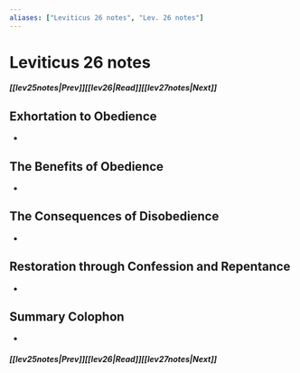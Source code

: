 ```yaml
---
aliases: ["Leviticus 26 notes", "Lev. 26 notes"]
---
```

# Leviticus 26 notes
##### <span class=arrow-left></span>[[lev25notes|Prev]]<span class=navigation-separator></span>[[lev26|Read]]<span class=navigation-separator></span>[[lev27notes|Next]]<span class=arrow-right></span>
## Exhortation to Obedience
- 
## The Benefits of Obedience
- 
## The Consequences of Disobedience
- 
## Restoration through Confession and Repentance
- 
## Summary Colophon
- 
##### <span class=arrow-left></span>[[lev25notes|Prev]]<span class=navigation-separator></span>[[lev26|Read]]<span class=navigation-separator></span>[[lev27notes|Next]]<span class=arrow-right></span>